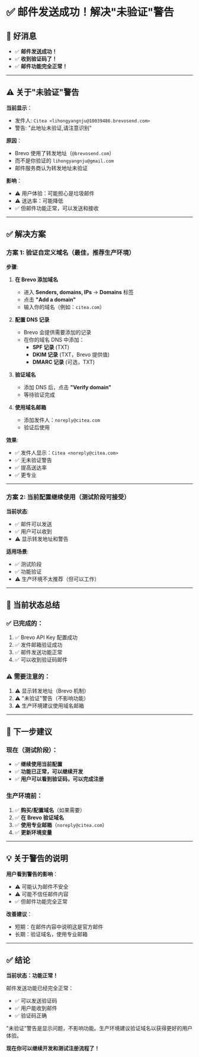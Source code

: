 # ✅ 邮件发送成功！解决"未验证"警告

## 🎉 好消息

- ✅ **邮件发送成功！**
- ✅ **收到验证码了！**
- ✅ **邮件功能完全正常！**

---

## ⚠️ 关于"未验证"警告

**当前显示**：
- 发件人: `Citea <lihongyangnju@10039486.brevosend.com>`
- 警告: "此地址未验证,请注意识别"

**原因**：
- Brevo 使用了转发地址（`@brevosend.com`）
- 而不是你验证的 `lihongyangnju@gmail.com`
- 邮件服务商认为转发地址未验证

**影响**：
- ⚠️ 用户体验：可能担心是垃圾邮件
- ⚠️ 送达率：可能降低
- ✅ 但邮件功能正常，可以发送和接收

---

## ✅ 解决方案

### 方案 1: 验证自定义域名（最佳，推荐生产环境）

**步骤**:

1. **在 Brevo 添加域名**
   - 进入 **Senders, domains, IPs** → **Domains** 标签
   - 点击 **"Add a domain"**
   - 输入你的域名（例如：`citea.com`）

2. **配置 DNS 记录**
   - Brevo 会提供需要添加的记录
   - 在你的域名 DNS 中添加：
     - **SPF 记录** (TXT)
     - **DKIM 记录** (TXT，Brevo 提供值)
     - **DMARC 记录** (可选，TXT)

3. **验证域名**
   - 添加 DNS 后，点击 **"Verify domain"**
   - 等待验证完成

4. **使用域名邮箱**
   - 添加发件人：`noreply@citea.com`
   - 验证后使用

**效果**:
- ✅ 发件人显示：`Citea <noreply@citea.com>`
- ✅ 无未验证警告
- ✅ 提高送达率
- ✅ 更专业

---

### 方案 2: 当前配置继续使用（测试阶段可接受）

**当前状态**:
- ✅ 邮件可以发送
- ✅ 用户可以收到
- ⚠️ 显示转发地址和警告

**适用场景**:
- ✅ 测试阶段
- ✅ 功能验证
- ⚠️ 生产环境不太推荐（但可以工作）

---

## 📝 当前状态总结

### ✅ 已完成的：
1. ✅ Brevo API Key 配置成功
2. ✅ 发件邮箱验证成功
3. ✅ 邮件发送功能正常
4. ✅ 可以收到验证码邮件

### ⚠️ 需要注意的：
1. ⚠️ 显示转发地址（Brevo 机制）
2. ⚠️ "未验证"警告（不影响功能）
3. ⚠️ 生产环境建议使用域名邮箱

---

## 🚀 下一步建议

### 现在（测试阶段）：
- ✅ **继续使用当前配置**
- ✅ **功能已正常，可以继续开发**
- ✅ **用户可以看到验证码，可以完成注册**

### 生产环境前：
1. ✅ **购买/配置域名**（如果需要）
2. ✅ **在 Brevo 验证域名**
3. ✅ **使用专业邮箱**（`noreply@citea.com`）
4. ✅ **更新环境变量**

---

## 💡 关于警告的说明

**用户看到警告的影响**：
- ⚠️ 可能认为邮件不安全
- ⚠️ 可能不信任邮件内容
- ✅ 但邮件功能完全正常

**改善建议**：
- 短期：在邮件内容中说明这是官方邮件
- 长期：验证域名，使用专业邮箱

---

## ✅ 结论

**当前状态：功能正常！**

邮件发送功能已经完全正常：
- ✅ 可以发送验证码
- ✅ 用户能收到邮件
- ✅ 验证码正确

"未验证"警告是显示问题，不影响功能。生产环境建议验证域名以获得更好的用户体验。

**现在你可以继续开发和测试注册流程了！**

